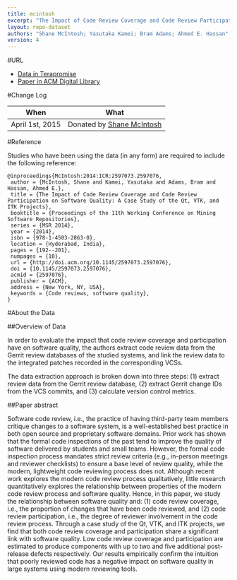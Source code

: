 ```yaml
---
title: mcintosh
excerpt: "The Impact of Code Review Coverage and Code Review Participation on Software Quality: A Case Study of the Qt, VTK, and ITK Projects"
layout: repo-dataset
authors: "Shane McIntosh; Yasutaka Kamei; Bram Adams; Ahmed E. Hassan"
version: 4
---
```


#URL

* [Data in Terapromise](https://terapromise.csc.ncsu.edu:8443/!/#repo/view/head/other/mcintosh)
* [Paper in ACM Digital Library](http://dl.acm.org/citation.cfm?id=2597076)

#Change Log

When | What
---- | ----
April 1st, 2015 | Donated by [Shane McIntosh](/repo/people/data-donors/promise4.html)

#Reference

Studies who have been using the data (in any form) are required to include the following reference:

```
@inproceedings{McIntosh:2014:ICR:2597073.2597076,
 author = {McIntosh, Shane and Kamei, Yasutaka and Adams, Bram and Hassan, Ahmed E.},
 title = {The Impact of Code Review Coverage and Code Review Participation on Software Quality: A Case Study of the Qt, VTK, and ITK Projects},
 booktitle = {Proceedings of the 11th Working Conference on Mining Software Repositories},
 series = {MSR 2014},
 year = {2014},
 isbn = {978-1-4503-2863-0},
 location = {Hyderabad, India},
 pages = {192--201},
 numpages = {10},
 url = {http://doi.acm.org/10.1145/2597073.2597076},
 doi = {10.1145/2597073.2597076},
 acmid = {2597076},
 publisher = {ACM},
 address = {New York, NY, USA},
 keywords = {Code reviews, software quality},
} 
```

#About the Data

##Overview of Data

In order to evaluate the impact that code review coverage and participation have on software quality, the authors extract code review data from the Gerrit review databases of the studied systems, and link the review data to the integrated patches recorded in the corresponding VCSs.

The data extraction approach is broken down into three steps: (1) extract review data from the Gerrit review database, (2) extract Gerrit change IDs from the VCS commits, and (3) calculate version control metrics.

##Paper abstract

Software code review, i.e., the practice of having third-party team members critique changes to a 
software system, is a well-established best practice in both open source and proprietary software 
domains. Prior work has shown that the formal code inspections of the past tend to improve the 
quality of software delivered by students and small teams. However, the formal code inspection 
process mandates strict review criteria (e.g., in-person meetings and reviewer checklists) to 
ensure a base level of review quality, while the modern, lightweight code reviewing process does 
not. Although recent work explores the modern code review process qualitatively, little research 
quantitatively explores the relationship between properties of the modern code review process and 
software quality. Hence, in this paper, we study the relationship between software quality and: 
(1) code review coverage, i.e., the proportion of changes that have been code reviewed, and (2) 
code review participation, i.e., the degree of reviewer involvement in the code review process. 
Through a case study of the Qt, VTK, and ITK projects, we find that both code review coverage 
and participation share a significant link with software quality. Low code review coverage and 
participation are estimated to produce components with up to two and five additional post-release 
defects respectively. Our results empirically confirm the intuition that poorly reviewed code 
has a negative impact on software quality in large systems using modern reviewing tools.

